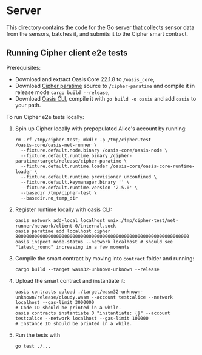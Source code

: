 # Server

This directory contains the code for the Go server that collects sensor data
from the sensors, batches it, and submits it to the Cipher smart contract.

## Running Cipher client e2e tests

Prerequisites:
- Download and extract Oasis Core 22.1.8 to `/oasis_core`,
- Download [Cipher paratime] source to `/cipher-paratime` and compile it in
  release mode `cargo build --release`,
- Download [Oasis CLI], compile it with `go build -o oasis` and add `oasis` to
  your path.

To run Cipher e2e tests locally:

1. Spin up Cipher locally with prepopulated Alice's account by running:
   ```shell
   rm -rf /tmp/cipher-test; mkdir -p /tmp/cipher-test
   /oasis-core/oasis-net-runner \
     --fixture.default.node.binary /oasis-core/oasis-node \
     --fixture.default.runtime.binary /cipher-paratime/target/release/cipher-paratime \
     --fixture.default.runtime.loader /oasis-core/oasis-core-runtime-loader \
     --fixture.default.runtime.provisioner unconfined \
     --fixture.default.keymanager.binary '' \
     --fixture.default.runtime.version '2.5.0' \
     --basedir /tmp/cipher-test \
     --basedir.no_temp_dir
   ```
2. Register runtime locally with oasis CLI:
   ```shell
   oasis network add-local localhost unix:/tmp/cipher-test/net-runner/network/client-0/internal.sock
   oasis paratime add localhost cipher 8000000000000000000000000000000000000000000000000000000000000000
   oasis inspect node-status --network localhost # should see "latest_round" increasing in a few moments
   ```
3. Compile the smart contract by moving into `contract` folder and running:
   ```shell
   cargo build --target wasm32-unknown-unknown --release
   ```
4. Upload the smart contract and instantiate it:
   ```shell
   oasis contracts upload ./target/wasm32-unknown-unknown/release/cloudy.wasm --account test:alice --network localhost --gas-limit 3000000
   # Code ID should be printed in a while.
   oasis contracts instantiate 0 "instantiate: {}" --account test:alice --network localhost --gas-limit 100000
   # Instance ID should be printed in a while.
   ```
5. Run the tests with
   ```shell
   go test ./...
   ```

[Cipher paratime]: https://github.com/oasisprotocol/cipher-paratime
[Oasis CLI]: https://github.com/oasisprotocol/oasis-sdk/tree/main/cli
